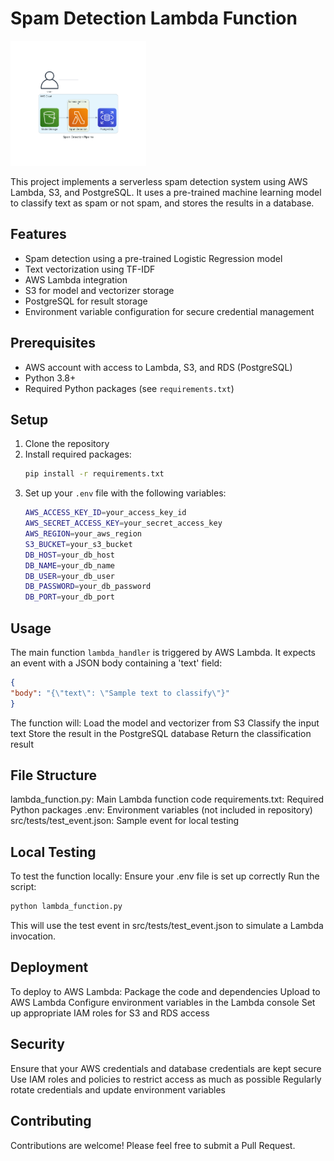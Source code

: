 # Spam Detection Lambda Function

<img src="spam_detection_pipeline.png" alt="Spam Detection" title="Spam Detection Pipeline" height="200"/>

This project implements a serverless spam detection system using AWS Lambda, S3, and PostgreSQL. It uses a pre-trained machine learning model to classify text as spam or not spam, and stores the results in a database.

## Features

- Spam detection using a pre-trained Logistic Regression model
- Text vectorization using TF-IDF
- AWS Lambda integration
- S3 for model and vectorizer storage
- PostgreSQL for result storage
- Environment variable configuration for secure credential management

## Prerequisites

- AWS account with access to Lambda, S3, and RDS (PostgreSQL)
- Python 3.8+
- Required Python packages (see `requirements.txt`)

## Setup

1. Clone the repository
2. Install required packages:
    ```bash
    pip install -r requirements.txt
    ```
3. Set up your `.env` file with the following variables:
    ```bash
    AWS_ACCESS_KEY_ID=your_access_key_id
    AWS_SECRET_ACCESS_KEY=your_secret_access_key
    AWS_REGION=your_aws_region
    S3_BUCKET=your_s3_bucket
    DB_HOST=your_db_host
    DB_NAME=your_db_name
    DB_USER=your_db_user
    DB_PASSWORD=your_db_password
    DB_PORT=your_db_port
    ```

## Usage

The main function `lambda_handler` is triggered by AWS Lambda. It expects an event with a JSON body containing a 'text' field:

```json
{
"body": "{\"text\": \"Sample text to classify\"}"
}
```

The function will:
Load the model and vectorizer from S3
Classify the input text
Store the result in the PostgreSQL database
Return the classification result
## File Structure
lambda_function.py: Main Lambda function code
requirements.txt: Required Python packages
.env: Environment variables (not included in repository)
src/tests/test_event.json: Sample event for local testing
## Local Testing
To test the function locally:
Ensure your .env file is set up correctly
Run the script:
```bash
python lambda_function.py
```

This will use the test event in src/tests/test_event.json to simulate a Lambda invocation.
## Deployment
To deploy to AWS Lambda:
Package the code and dependencies
Upload to AWS Lambda
Configure environment variables in the Lambda console
Set up appropriate IAM roles for S3 and RDS access
## Security
Ensure that your AWS credentials and database credentials are kept secure
Use IAM roles and policies to restrict access as much as possible
Regularly rotate credentials and update environment variables
## Contributing
Contributions are welcome! Please feel free to submit a Pull Request.